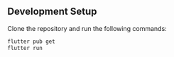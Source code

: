 ## Development Setup

Clone the repository and run the following commands:

```sh
flutter pub get
flutter run
```
